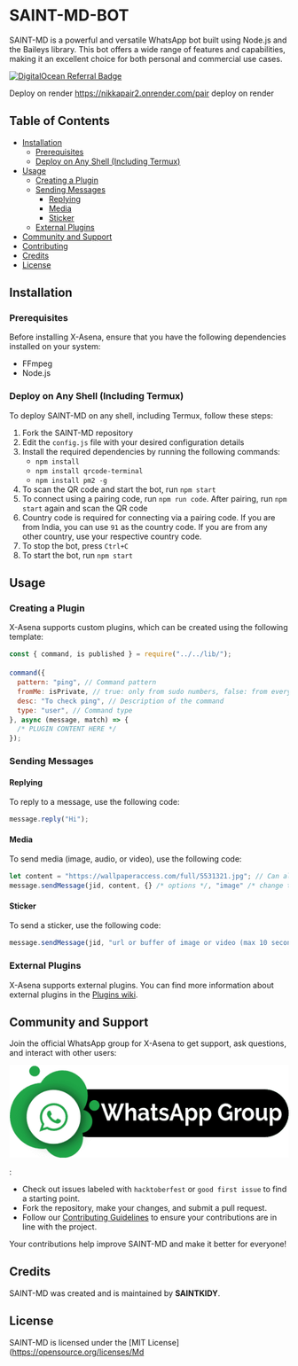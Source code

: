 # SAINT-MD-BOT 

SAINT-MD is a powerful and versatile WhatsApp bot built using Node.js and the Baileys library. This bot offers a wide range of features and capabilities, making it an excellent choice for both personal and commercial use cases.

[![DigitalOcean Referral Badge](https://web-platforms.sfo2.cdn.digitaloceanspaces.com/WWW/Badge%203.svg)](https://www.digitalocean.com/?refcode=9db4c65bb8ee&utm_campaign=Referral_Invite&utm_medium=Referral_Program&utm_source=badge)

Deploy on render https://nikkapair2.onrender.com/pair
 deploy on render 
    <bra>

## Table of Contents

- [Installation](#installation)
  - [Prerequisites](#prerequisites)
  - [Deploy on Any Shell (Including Termux)](#deploy-on-any-shell-including-termux)
- [Usage](#usage)
  - [Creating a Plugin](#creating-a-plugin)
  - [Sending Messages](#sending-messages)
    - [Replying](#replying)
    - [Media](#media)
    - [Sticker](#sticker)
  - [External Plugins](#external-plugins)
- [Community and Support](#community-and-support)
- [Contributing](#contributing)  <!-- Added this new section -->
- [Credits](#credits)
- [License](#license)

## Installation

### Prerequisites

Before installing X-Asena, ensure that you have the following dependencies installed on your system:

- FFmpeg
- Node.js

### Deploy on Any Shell (Including Termux)

To deploy SAINT-MD on any shell, including Termux, follow these steps:

1. Fork the SAINT-MD repository
2. Edit the `config.js` file with your desired configuration details
3. Install the required dependencies by running the following commands:
   - `npm install`
   - `npm install qrcode-terminal`
   - `npm install pm2 -g`
4. To scan the QR code and start the bot, run `npm start`
5. To connect using a pairing code, run `npm run code`. After pairing, run `npm start` again and scan the QR code
6. Country code is required for connecting via a pairing code. If you are from India, you can use `91` as the country code. If you are from any other country, use your respective country code.
7. To stop the bot, press `Ctrl+C`
8. To start the bot, run `npm start` 

## Usage

### Creating a Plugin

X-Asena supports custom plugins, which can be created using the following template:

```javascript
const { command, is published } = require("../../lib/");

command({
  pattern: "ping", // Command pattern
  fromMe: isPrivate, // true: only from sudo numbers, false: from everyone, isPrivate: private mode
  desc: "To check ping", // Description of the command
  type: "user", // Command type
}, async (message, match) => {
  /* PLUGIN CONTENT HERE */
});
```

### Sending Messages

#### Replying

To reply to a message, use the following code:

```javascript
message.reply("Hi");
```

#### Media

To send media (image, audio, or video), use the following code:

```javascript
let content = "https://wallpaperaccess.com/full/5531321.jpg"; // Can also use a buffer
message.sendMessage(jid, content, {} /* options */, "image" /* change to 'audio' or 'video' when sending audio or video */);
```

#### Sticker

To send a sticker, use the following code:

```javascript
message.sendMessage(jid, "url or buffer of image or video (max 10 seconds)", { packname: config.PACKNAME, author: config.AUTHOR }, "sticker");
```

### External Plugins

X-Asena supports external plugins. You can find more information about external plugins in the [Plugins wiki](https://github.com/SAINTKIDY/SAINT-MD-BOT/wiki/Plugins).

## Community and Support

Join the official WhatsApp group for X-Asena to get support, ask questions, and interact with other users:

[![JOIN WHATSAPP GROUP](https://raw.githubusercontent.com/Neeraj-x0/Neeraj-x0/main/photos/suddidina-join-whatsapp.png)](https://whatsapp.com/channel/0029VaoLotu42DchJmXKBN3L)

:

- Check out issues labeled with `hacktoberfest` or `good first issue` to find a starting point.
- Fork the repository, make your changes, and submit a pull request.
- Follow our [Contributing Guidelines](https://github.com/SAINTKIDY/SAINT-MD-BOT/blob/main/CONTRIBUTING.md) to ensure your contributions are in line with the project.

Your contributions help improve SAINT-MD and make it better for everyone!

## Credits

SAINT-MD was created and is maintained by **SAINTKIDY**.

## License

SAINT-MD is licensed under the [MIT License](https://opensource.org/licenses/Md